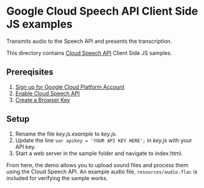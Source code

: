# Google Cloud Speech API Client Side JS examples
Transmits audio to the Speech API and presents the transcription.

This directory contains [Cloud Speech API](https://cloud.google.com/speech/)
Client Side JS samples.

## Prereqisites
1. [Sign up for Google Cloud Platform Account](http://cloud.google.com)
2. [Enable Cloud Speech API](https://cloud.google.com/speech/docs/getting-started)
3. [Create a Browser Key](https://cloud.google.com/vision/docs/auth-template/cloud-api-auth)

## Setup
1. Rename the file *key.js.example* to *key.js*.
2. Update the line `var apiKey = 'YOUR API KEY HERE';` in *key.js* with your
API key.
3. Start a web server in the sample folder and navigate to index.html.

From here, the demo allows you to upload sound files and process them using the
Cloud Speech API. An example audio file, `resources/audio.flac` is included for
verifying the sample works.
